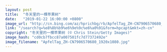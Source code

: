 ```yaml
---
layout: post
title:  "冬天里的一棵苹果树"
date:   "2019-01-22 16:00:00 +0800"
image_url: "http://cn.bing.com/az/hprichbg/rb/ApfelTag_ZH-CN7906570680_1920x1080.jpg"
link: "/search?q=%e8%8b%b9%e6%9e%9c%e6%a0%91&form=hpcapt&mkt=zh-cn"
copyright: "冬天里的一棵苹果树 (© Chris Stein/Getty Images)"
image_hash: "cd0cb7fbcc87a007501fc7d77372492e"
image_filename: "ApfelTag_ZH-CN7906570680_1920x1080.jpg"
---
```

